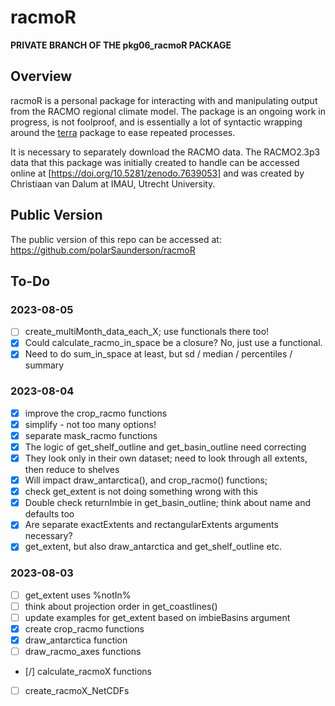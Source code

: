 # racmoR

**PRIVATE BRANCH OF THE pkg06_racmoR PACKAGE**

## Overview
racmoR is a personal package for interacting with and manipulating output from the RACMO regional climate model.
The package is an ongoing work in progress, is not foolproof, and is essentially a lot of syntactic wrapping around the [terra](https://rspatial.org) package to ease repeated processes.

It is necessary to separately download the RACMO data. 
The RACMO2.3p3 data that this package was initially created to handle can be accessed online at [https://doi.org/10.5281/zenodo.7639053] and was created by Christiaan van Dalum at IMAU, Utrecht University.

## Public Version
The public version of this repo can be accessed at: 
  https://github.com/polarSaunderson/racmoR

## To-Do
### 2023-08-05
- [ ] create_multiMonth_data_each_X; use functionals there too!
- [X] Could calculate_racmo_in_space be a closure? No, just use a functional.
 - [X] Need to do sum_in_space at least, but sd / median / percentiles / summary

### 2023-08-04
- [X] improve the crop_racmo functions
 - [X] simplify - not too many options!
 - [X] separate mask_racmo functions
- [X] The logic of get_shelf_outline and get_basin_outline need correcting
 - [X] They look only in their own dataset; need to look through all extents, then reduce to shelves
 - [X] Will impact draw_antarctica(), and crop_racmo() functions;
 - [X] check get_extent is not doing something wrong with this
- [X] Double check returnImbie in get_basin_outline; think about name and defaults too
- [X] Are separate exactExtents and rectangularExtents arguments necessary?
 - [X] get_extent, but also draw_antarctica and get_shelf_outline etc.

### 2023-08-03 
- [ ] get_extent uses %notIn%
- [ ] think about projection order in get_coastlines()
- [ ] update examples for get_extent based on imbieBasins argument
- [X] create crop_racmo functions
- [X] draw_antarctica function
- [ ] draw_racmo_axes functions
- [/] calculate_racmoX functions
- [ ] create_racmoX_NetCDFs


